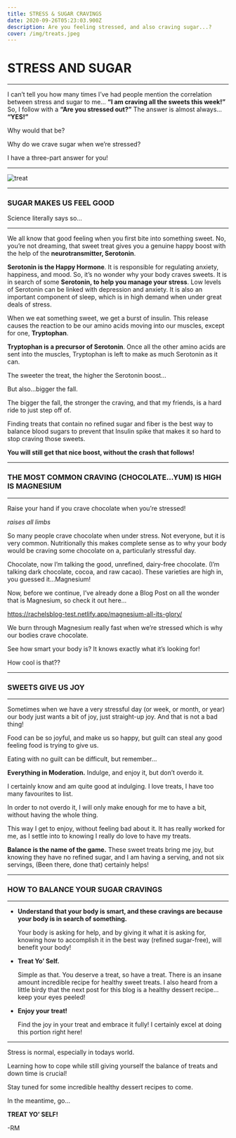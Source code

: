 ```yaml
---
title: STRESS & SUGAR CRAVINGS
date: 2020-09-26T05:23:03.900Z
description: Are you feeling stressed, and also craving sugar...?
cover: /img/treats.jpeg
---
```

# STRESS AND SUGAR


- - -


I can’t tell you how many times I’ve had people mention the correlation between stress and sugar to me… **“I am craving all the sweets this week!”**
So, I follow with a **“Are you stressed out?”**
The answer is almost always… **“YES!”**


Why would that be? 


Why do we crave sugar when we’re stressed? 

I have a three-part answer for you!



- - -


![treat](/img/macaroon.jpeg)


- - -


### SUGAR MAKES US FEEL GOOD

Science literally says so…



- - -


We all know that good feeling when you first bite into something sweet. No, you’re not dreaming, that sweet treat gives you a genuine happy boost with the help of the **neurotransmitter, Serotonin**. 


**Serotonin is the Happy Hormone**. It is responsible for regulating anxiety, happiness, and mood. So, it’s no wonder why your body craves sweets. It is in search of some **Serotonin, to help you manage your stress**. Low levels of Serotonin can be linked with depression and anxiety. It is also an important component of sleep, which is in high demand when under great deals of stress.


When we eat something sweet, we get a burst of insulin. This release causes the reaction to be our amino acids moving into our muscles, except for one, **Tryptophan**.


**Tryptophan is a precursor of Serotonin**. Once all the other amino acids are sent into the muscles, Tryptophan is left to make as much Serotonin as it can. 


The sweeter the treat, the higher the Serotonin boost…


But also...bigger the fall.


The bigger the fall, the stronger the craving, and that my friends, is a hard ride to just step off of. 



Finding treats that contain no refined sugar and fiber is the best way to balance blood sugars to prevent that Insulin spike that makes it so hard to stop craving those sweets. 


**You will still get that nice boost, without the crash that follows!**


- - -


### THE MOST COMMON CRAVING (CHOCOLATE…YUM) IS HIGH IS MAGNESIUM


- - -


Raise your hand if you crave chocolate when you’re stressed!

*raises all limbs*


So many people crave chocolate when under stress. Not everyone, but it is very common. Nutritionally this makes complete sense as to why your body would be craving some chocolate on a, particularly stressful day. 


Chocolate, now I’m talking the good, unrefined, dairy-free chocolate. (I’m talking dark chocolate, cocoa, and raw cacao). These varieties are high in, you guessed it…Magnesium!


Now, before we continue, I’ve already done a Blog Post on all the wonder that is Magnesium, so check it out here…


<https://rachelsblog-test.netlify.app/magnesium-all-its-glory/>



We burn through Magnesium really fast when we’re stressed which is why our bodies crave chocolate. 


See how smart your body is? It knows exactly what it’s looking for!


How cool is that??



- - -


### SWEETS GIVE US JOY


- - -


Sometimes when we have a very stressful day (or week, or month, or year) our body just wants a bit of joy, just straight-up joy. And that is not a bad thing!

Food can be so joyful, and make us so happy, but guilt can steal any good feeling food is trying to give us.

Eating with no guilt can be difficult, but remember…


**Everything in Moderation.** 
Indulge, and enjoy it, but don’t overdo it. 


I certainly know and am quite good at indulging. I love treats, I have too many favourites to list. 

In order to not overdo it, I will only make enough for me to have a bit, without having the whole thing.

This way I get to enjoy, without feeling bad about it. It has really worked for me, as I settle into to knowing I really do love to have my treats. 


**Balance is the name of the game.** These sweet treats bring me joy, but knowing they have no refined sugar, and I am having a serving, and not six servings, (Been there, done that) certainly helps!


- - -


### HOW TO BALANCE YOUR SUGAR CRAVINGS


- - -


* **Understand that your body is smart, and these cravings are because your body is in search of something.** 
 
  Your body is asking for help, and by giving it what it is asking for, knowing how to accomplish it in the best way (refined sugar-free), will benefit your body!


* **Treat Yo’ Self.** 
 
  Simple as that. You deserve a treat, so have a treat. There is an insane amount incredible recipe for healthy sweet treats. I also heard from a little birdy that the next post for this blog is a healthy dessert recipe…keep your eyes peeled!
* **Enjoy your treat!**
 
  Find the joy in your treat and embrace it fully! I certainly excel at doing this portion right here! 



- - -


Stress is normal, especially in todays world. 

Learning how to cope while still giving yourself the balance of treats and down time is crucial! 


Stay tuned for some incredible healthy dessert recipes to come.

In the meantime, go…

**TREAT YO’ SELF!**


\-RM
